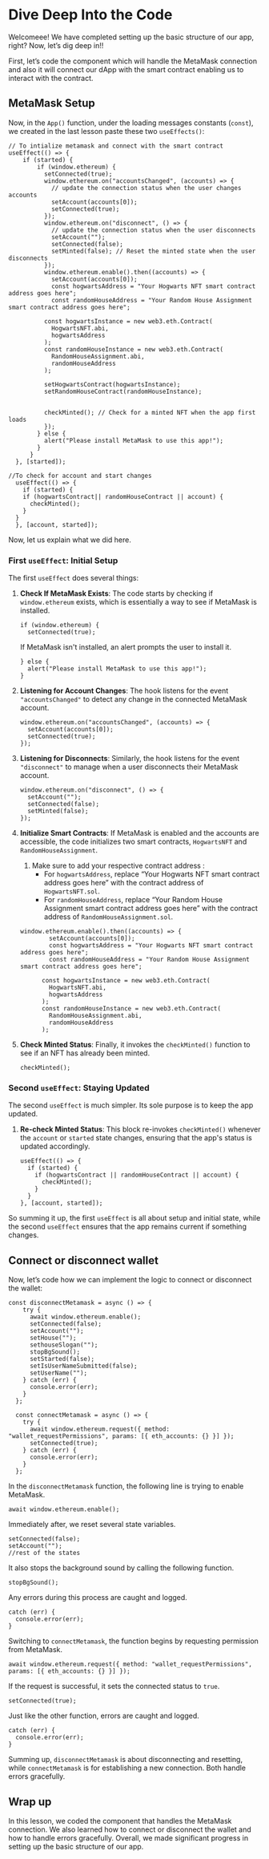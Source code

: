 # Dive Deep Into the Code

Welcomeee! We have completed setting up the basic structure of our app, right? Now, let’s dig deep in!!

First, let’s code the component which will handle the MetaMask connection and also it will connect our dApp with the smart contract enabling us to interact with the contract.

## MetaMask Setup

Now, in the `App()` function, under the loading messages constants (`const`), we created in the last lesson paste these two `useEffects()`:

```
// To intialize metamask and connect with the smart contract
useEffect(() => {
    if (started) {
	    if (window.ethereum) {
	      setConnected(true);
	      window.ethereum.on("accountsChanged", (accounts) => {
	        // update the connection status when the user changes accounts
	        setAccount(accounts[0]);
	        setConnected(true);
	      });
	      window.ethereum.on("disconnect", () => {
	        // update the connection status when the user disconnects
	        setAccount("");
	        setConnected(false);
	        setMinted(false); // Reset the minted state when the user disconnects
	      });
	      window.ethereum.enable().then((accounts) => {
	        setAccount(accounts[0]);
	        const hogwartsAddress = "Your Hogwarts NFT smart contract address goes here";
	        const randomHouseAddress = "Your Random House Assignment smart contract address goes here";

	      const hogwartsInstance = new web3.eth.Contract(
	        HogwartsNFT.abi,
	        hogwartsAddress
	      );
	      const randomHouseInstance = new web3.eth.Contract(
	        RandomHouseAssignment.abi,
	        randomHouseAddress
	      );

	      setHogwartsContract(hogwartsInstance);
	      setRandomHouseContract(randomHouseInstance);


	      checkMinted(); // Check for a minted NFT when the app first loads
	      });
	    } else {
	      alert("Please install MetaMask to use this app!");
	    }
	  }
  }, [started]);

//To check for account and start changes
  useEffect(() => {
    if (started) {
    if (hogwartsContract|| randomHouseContract || account) {
      checkMinted();
    }
  }
  }, [account, started]);
```

Now, let us explain what we did here.

### First `useEffect`: Initial Setup

The first `useEffect` does several things:

1. **Check If MetaMask Exists**: The code starts by checking if `window.ethereum` exists, which is essentially a way to see if MetaMask is installed.

   ```
   if (window.ethereum) {
     setConnected(true);
   ```

   If MetaMask isn't installed, an alert prompts the user to install it.

   ```
   } else {
     alert("Please install MetaMask to use this app!");
   }
   ```

2. **Listening for Account Changes**: The hook listens for the event `"accountsChanged"` to detect any change in the connected MetaMask account.

   ```
   window.ethereum.on("accountsChanged", (accounts) => {
     setAccount(accounts[0]);
     setConnected(true);
   });
   ```

3. **Listening for Disconnects**: Similarly, the hook listens for the event `"disconnect"` to manage when a user disconnects their MetaMask account.

   ```
   window.ethereum.on("disconnect", () => {
     setAccount("");
     setConnected(false);
     setMinted(false);
   });
   ```

4. **Initialize Smart Contracts**: If MetaMask is enabled and the accounts are accessible, the code initializes two smart contracts, `HogwartsNFT` and `RandomHouseAssignment`.

   1. Make sure to add your respective contract address :
      - For `hogwartsAddress`, replace “Your Hogwarts NFT smart contract address goes here” with the contract address of `HogwartsNFT.sol`.
      - For `randomHouseAddress`, replace “Your Random House Assignment smart contract address goes here” with the contract address of `RandomHouseAssignment.sol`.

   ```
   window.ethereum.enable().then((accounts) => {
           setAccount(accounts[0]);
           const hogwartsAddress = "Your Hogwarts NFT smart contract address goes here";
           const randomHouseAddress = "Your Random House Assignment smart contract address goes here";

         const hogwartsInstance = new web3.eth.Contract(
           HogwartsNFT.abi,
           hogwartsAddress
         );
         const randomHouseInstance = new web3.eth.Contract(
           RandomHouseAssignment.abi,
           randomHouseAddress
         );
   ```

5. **Check Minted Status**: Finally, it invokes the `checkMinted()` function to see if an NFT has already been minted.

   ```
   checkMinted();
   ```

### Second `useEffect`: Staying Updated

The second `useEffect` is much simpler. Its sole purpose is to keep the app updated.

1. **Re-check Minted Status**: This block re-invokes `checkMinted()` whenever the `account` or `started` state changes, ensuring that the app's status is updated accordingly.

   ```
   useEffect(() => {
     if (started) {
       if (hogwartsContract || randomHouseContract || account) {
         checkMinted();
       }
     }
   }, [account, started]);
   ```

So summing it up, the first `useEffect` is all about setup and initial state, while the second `useEffect` ensures that the app remains current if something changes.

## Connect or disconnect wallet

Now, let’s code how we can implement the logic to connect or disconnect the wallet:

```
const disconnectMetamask = async () => {
    try {
      await window.ethereum.enable();
      setConnected(false);
      setAccount("");
      setHouse("");
      sethouseSlogan("");
      stopBgSound();
      setStarted(false);
      setIsUserNameSubmitted(false);
      setUserName("");
    } catch (err) {
      console.error(err);
    }
  };

  const connectMetamask = async () => {
    try {
      await window.ethereum.request({ method: "wallet_requestPermissions", params: [{ eth_accounts: {} }] });
      setConnected(true);
    } catch (err) {
      console.error(err);
    }
  };
```

In the `disconnectMetamask` function, the following line is trying to enable MetaMask.

```
await window.ethereum.enable();
```

Immediately after, we reset several state variables.

```
setConnected(false);
setAccount("");
//rest of the states
```

It also stops the background sound by calling the following function.

```
stopBgSound();
```

Any errors during this process are caught and logged.

```
catch (err) {
  console.error(err);
}
```

Switching to `connectMetamask`, the function begins by requesting permission from MetaMask.

```
await window.ethereum.request({ method: "wallet_requestPermissions", params: [{ eth_accounts: {} }] });
```

If the request is successful, it sets the connected status to `true`.

```
setConnected(true);
```

Just like the other function, errors are caught and logged.

```
catch (err) {
  console.error(err);
}
```

Summing up, `disconnectMetamask` is about disconnecting and resetting, while `connectMetamask` is for establishing a new connection. Both handle errors gracefully.

## Wrap up

In this lesson, we coded the component that handles the MetaMask connection. We also learned how to connect or disconnect the wallet and how to handle errors gracefully. Overall, we made significant progress in setting up the basic structure of our app.
